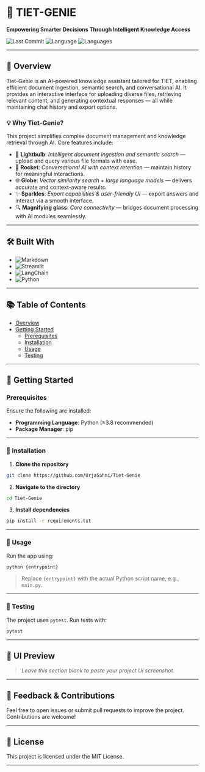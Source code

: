 # 🧠 TIET-GENIE

**Empowering Smarter Decisions Through Intelligent Knowledge Access**

![Last Commit](https://img.shields.io/github/last-commit/UrjaSahni/Tiet-Genie)
![Language](https://img.shields.io/badge/python-100%25-blue)
![Languages](https://img.shields.io/badge/languages-1-informational)

---

## 🚀 Overview

Tiet-Genie is an AI-powered knowledge assistant tailored for TIET, enabling efficient document ingestion, semantic search, and conversational AI. It provides an interactive interface for uploading diverse files, retrieving relevant content, and generating contextual responses — all while maintaining chat history and export options.

### 💡 Why Tiet-Genie?

This project simplifies complex document management and knowledge retrieval through AI. Core features include:

- 🧠 **Lightbulb**: *Intelligent document ingestion and semantic search* — upload and query various file formats with ease.
- 🚀 **Rocket**: *Conversational AI with context retention* — maintain history for meaningful interactions.
- 🌐 **Globe**: *Vector similarity search + large language models* — delivers accurate and context-aware results.
- ✨ **Sparkles**: *Export capabilities & user-friendly UI* — export answers and interact via a smooth interface.
- 🔍 **Magnifying glass**: *Core connectivity* — bridges document processing with AI modules seamlessly.

---

## 🛠️ Built With

- ![Markdown](https://img.shields.io/badge/Markdown-Docs-informational)
- ![Streamlit](https://img.shields.io/badge/Streamlit-UI-red)
- ![LangChain](https://img.shields.io/badge/LangChain-Retriever-blue)
- ![Python](https://img.shields.io/badge/Python-Backend-blue)

---

## 📚 Table of Contents

- [Overview](#-overview)
- [Getting Started](#-getting-started)
  - [Prerequisites](#prerequisites)
  - [Installation](#installation)
  - [Usage](#usage)
  - [Testing](#testing)

---

## 🚀 Getting Started

### Prerequisites

Ensure the following are installed:

- **Programming Language**: Python (≥3.8 recommended)
- **Package Manager**: pip

---

### 🧩 Installation

1. **Clone the repository**

```bash
git clone https://github.com/UrjaSahni/Tiet-Genie
```

2. **Navigate to the directory**

```bash
cd Tiet-Genie
```

3. **Install dependencies**

```bash
pip install -r requirements.txt
```

---

### 🧪 Usage

Run the app using:

```bash
python {entrypoint}
```

> Replace `{entrypoint}` with the actual Python script name, e.g., `main.py`.

---

### 🧫 Testing

The project uses `pytest`. Run tests with:

```bash
pytest
```

---

## 📸 UI Preview

> _Leave this section blank to paste your project UI screenshot._

---

## 📩 Feedback & Contributions

Feel free to open issues or submit pull requests to improve the project. Contributions are welcome!

---

## 📜 License

This project is licensed under the MIT License.

---
